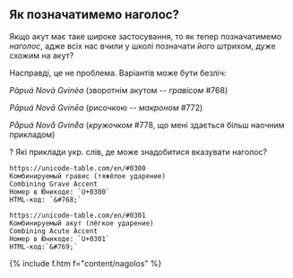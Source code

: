 <a name="nagolos"></a>

## Як позначатимемо наголос?

Якщо акут має таке широке застосування, то як тепер позначатимемо _наголос_, адже всіх нас вчили у школі позначати його штрихом, дуже схожим на акут?

Насправді, це не проблема. Варіантів може бути безліч:

_Pàpuá Novà Gvinèa_ (зворотнім акутом -- _гравісом_ #768)

_Pāpuá Novā Gvinēa_ (рисочкою -- _макроном_ #772)

_<fs medium>Påpuá Novå Gvine̊a_  (_кружочком_ #778, що мені здається більш наочним прикладом)

<span class='ques'>?</span> Які приклади укр. слів, де може знадобитися вказувати наголос?

```
https://unicode-table.com/en/#0300
Комбинируемый гравис (тяжёлое ударение)
Combining Grave Accent
Номер в Юникоде: `U+0300`
HTML-код: `&#768;`

https://unicode-table.com/en/#0301
Комбинируемый акут (лёгкое ударение)
Combining Acute Accent
Номер в Юникоде: `U+0301`
HTML-код:`&#769;`
```

{% include f.htm f="content/nagolos" %}
